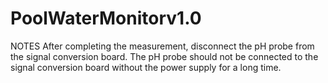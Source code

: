 # PoolWaterMonitorv1.0

NOTES
After completing the measurement, disconnect the pH probe from the signal conversion board. The pH probe should not be connected to the signal conversion board without the power supply for a long time.
